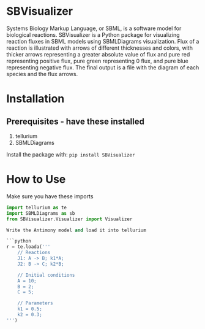 # SBVisualizer

Systems Biology Markup Language, or SBML, is a software model for biological reactions. SBVisualizer is a Python package for visualizing reaction fluxes in SBML models using SBMLDiagrams visualization. Flux of a reaction is illustrated with arrows of different thicknesses and colors, with thicker arrows representing a greater absolute value of flux and pure red representing positive flux, pure green representing 0 flux, and pure blue representing negative flux. The final output is a file with the diagram of each species and the flux arrows. 

# Installation
## Prerequisites - have these installed

1. tellurium
2. SBMLDiagrams
     
Install the package with:
`pip install SBVisualizer`

# How to Use 

Make sure you have these imports
```python
import tellurium as te
import SBMLDiagrams as sb
from SBVisualizer.Visualizer import Visualizer 

Write the Antimony model and load it into tellurium

```python
r = te.loada('''
    // Reactions
    J1: A -> B; k1*A;
    J2: B -> C; k2*B;

    // Initial conditions
    A = 10;
    B = 2;
    C = 5;

    // Parameters
    k1 = 0.5;
    k2 = 0.3;
''')


